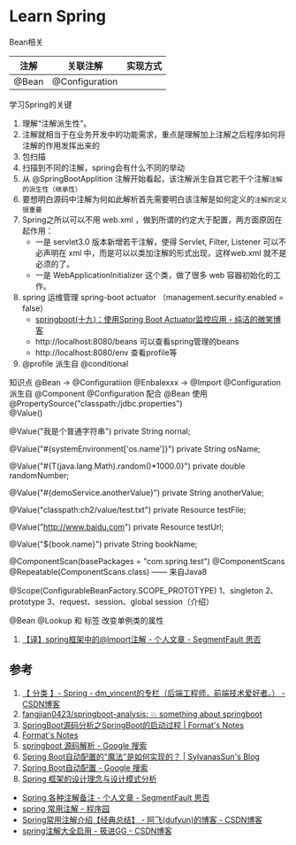 # Learn Spring

Bean相关

| 注解 | 关联注解 | 实现方式 |
| ---- | ------ | ------ |
| @Bean | @Configuration ||

学习Spring的关键
1. 理解“注解派生性”。
2. 注解就相当于在业务开发中的功能需求，重点是理解加上注解之后程序如何将注解的作用发挥出来的
3. 包扫描
4. 扫描到不同的注解，spring会有什么不同的举动
5. 从 @SpringBootApplition 注解开始看起，该注解派生自其它若干个注解`注解的派生性（继承性）`
6. 要想明白源码中注解为何如此解析首先需要明白该注解是如何定义的`注解的定义很重要`
7. Spring之所以可以不用 web.xml ，做到所谓的约定大于配置，两方面原因在起作用：
    - 一是 servlet3.0 版本新增若干注解，使得 Servlet, Filter, Listener 可以不必声明在 xml 中，而是可以以类加注解的形式出现，这样web.xml 就不是必须的了。
    - 一是 WebApplicationInitializer 这个类，做了很多 web 容器初始化的工作。
8. spring 运维管理 spring-boot actuator （management.security.enabled = false）
    - [springboot(十九)：使用Spring Boot Actuator监控应用 - 纯洁的微笑博客](http://www.ityouknow.com/springboot/2018/02/06/spring-boot-actuator.html)
    - http://localhost:8080/beans 可以查看spring管理的beans
    - http://localhost:8080/env 查看profile等
9. @profile 派生自 @conditional

知识点
@Bean -> @Configuratiion
@Enbalexxx -> @Import
@Configuration 派生自 @Component
@Configuration 配合 @Bean 使用
@PropertySource("classpath:/jdbc.properties")  
@Value()

@Value("我是个普通字符串")
private String nornal;

@Value("#{systemEnvironment['os.name']}")
private String osName;

@Value("#{T(java.lang.Math).random()*1000.0}")
private double randomNumber;

@Value("#{demoService.anotherValue}")
private String anotherValue;

@Value("classpath:ch2/value/test.txt")
private Resource testFile;

@Value("http://www.baidu.com")
private Resource testUrl;

@Value("${book.name}")
private String bookName;

@ComponentScan(basePackages = "com.spring.test")
@ComponentScans
@Repeatable(ComponentScans.class) —— 来自Java8

@Scope(ConfigurableBeanFactory.SCOPE_PROTOTYPE)
1、singleton
2、prototype
3、request、session、global session（介绍）

@Bean
@Lookup 和 <lookup-method/>标签 改变单例类的属性


1. [【译】spring框架中的@Import注解 - 个人文章 - SegmentFault 思否](https://segmentfault.com/a/1190000011068471)

## 参考
1. [【 分类 】- Spring - dm_vincent的专栏（后端工程师，前端技术爱好者。） - CSDN博客](https://blog.csdn.net/dm_vincent/article/category/5632803)
2. [fangjian0423/springboot-analysis: 💥 something about springboot](https://github.com/fangjian0423/springboot-analysis)
3. [SpringBoot源码分析之SpringBoot的启动过程 | Format's Notes](https://fangjian0423.github.io/2017/04/30/springboot-startup-analysis/)
4. [Format's Notes](http://fangjian0423.github.io/)
5. [springboot 源码解析 - Google 搜索](https://www.google.com.hk/search?q=springboot+%E6%BA%90%E7%A0%81%E8%A7%A3%E6%9E%90&oq=springboot+%E6%BA%90%E7%A0%81%E8%A7%A3%E6%9E%90+&aqs=chrome..69i57j0.5858j0j7&sourceid=chrome&ie=UTF-8)
6. [Spring Boot自动配置的"魔法"是如何实现的？ | SylvanasSun's Blog](https://sylvanassun.github.io/2018/01/08/2018-01-08-spring_boot_auto_configure/)
7. [Spring Boot自动配置 - Google 搜索](https://www.google.com.hk/search?newwindow=1&safe=strict&ei=-28AXKDAOMiZ8gWJ6ZzIDg&q=Spring+Boot%E8%87%AA%E5%8A%A8%E9%85%8D%E7%BD%AE&oq=Spring+Boot%E8%87%AA%E5%8A%A8%E9%85%8D%E7%BD%AE&gs_l=psy-ab.3..0i7i30.90599.92582..92980...0.0..0.155.621.1j4......0....1..gws-wiz.......33i160.Nq1t7DBvyTw)
8. [Spring 框架的设计理念与设计模式分析](https://www.ibm.com/developerworks/cn/java/j-lo-spring-principle/index.html)
- [Spring 各种注解备注 - 个人文章 - SegmentFault 思否](https://segmentfault.com/a/1190000013094650)
- [spring 常用注解 - 程序园](http://www.voidcn.com/article/p-vnuuxhnq-bcq.html)
- [Spring常用注解介绍【经典总结】 - 阿飞(dufyun)的博客 - CSDN博客](https://blog.csdn.net/u010648555/article/details/76299467)
- [spring注解大全启用 - 筱进GG - CSDN博客](https://blog.csdn.net/zhaokejin521/article/details/50455651)